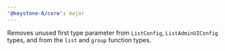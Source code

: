 ```yaml
---
'@keystone-6/core': major
---
```


Removes unused first type parameter from `ListConfig`, `ListAdminUIConfig` types, and from the `list` and `group` function types.
